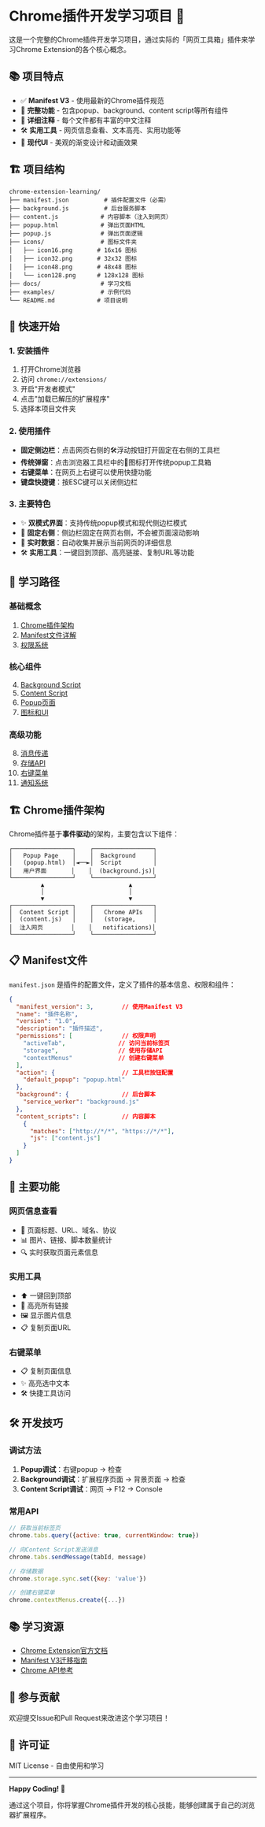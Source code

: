# Chrome插件开发学习项目 🚀

这是一个完整的Chrome插件开发学习项目，通过实际的「网页工具箱」插件来学习Chrome Extension的各个核心概念。

## 📚 项目特点

- ✅ **Manifest V3** - 使用最新的Chrome插件规范
- 🎯 **完整功能** - 包含popup、background、content script等所有组件
- 📖 **详细注释** - 每个文件都有丰富的中文注释
- 🛠️ **实用工具** - 网页信息查看、文本高亮、实用功能等
- 🎨 **现代UI** - 美观的渐变设计和动画效果

## 🏗️ 项目结构

```
chrome-extension-learning/
├── manifest.json          # 插件配置文件（必需）
├── background.js          # 后台服务脚本
├── content.js            # 内容脚本（注入到网页）
├── popup.html            # 弹出页面HTML
├── popup.js              # 弹出页面逻辑
├── icons/                # 图标文件夹
│   ├── icon16.png       # 16x16 图标
│   ├── icon32.png       # 32x32 图标
│   ├── icon48.png       # 48x48 图标
│   └── icon128.png      # 128x128 图标
├── docs/                 # 学习文档
├── examples/             # 示例代码
└── README.md            # 项目说明
```

## 🚀 快速开始

### 1. 安装插件

1. 打开Chrome浏览器
2. 访问 `chrome://extensions/`
3. 开启"开发者模式"
4. 点击"加载已解压的扩展程序"
5. 选择本项目文件夹

### 2. 使用插件

- **固定侧边栏**：点击网页右侧的🛠️浮动按钮打开固定在右侧的工具栏
- **传统弹窗**：点击浏览器工具栏中的🎤图标打开传统popup工具箱
- **右键菜单**：在网页上右键可以使用快捷功能
- **键盘快捷键**：按ESC键可以关闭侧边栏

### 3. 主要特色

- ✨ **双模式界面**：支持传统popup模式和现代侧边栏模式
- 📌 **固定右侧**：侧边栏固定在网页右侧，不会被页面滚动影响
- 🎯 **实时数据**：自动收集并展示当前网页的详细信息
- 🛠️ **实用工具**：一键回到顶部、高亮链接、复制URL等功能

## 📖 学习路径

### 基础概念
1. [Chrome插件架构](#chrome插件架构)
2. [Manifest文件详解](#manifest文件)
3. [权限系统](#权限系统)

### 核心组件
4. [Background Script](#background-script)
5. [Content Script](#content-script)
6. [Popup页面](#popup页面)
7. [图标和UI](#图标和ui)

### 高级功能
8. [消息传递](#消息传递)
9. [存储API](#存储api)
10. [右键菜单](#右键菜单)
11. [通知系统](#通知系统)

## 🏗️ Chrome插件架构

Chrome插件基于**事件驱动**的架构，主要包含以下组件：

```
┌─────────────────┐    ┌─────────────────┐
│   Popup Page    │    │  Background     │
│   (popup.html)  │◄──►│  Script         │
│   用户界面       │    │  (background.js)│
└─────────────────┘    └─────────────────┘
         ▲                        ▲
         │                        │
         ▼                        ▼
┌─────────────────┐    ┌─────────────────┐
│  Content Script │    │   Chrome APIs   │
│  (content.js)   │    │   (storage,     │
│  注入网页        │    │   notifications)│
└─────────────────┘    └─────────────────┘
```

## 📋 Manifest文件

`manifest.json` 是插件的配置文件，定义了插件的基本信息、权限和组件：

```json
{
  "manifest_version": 3,        // 使用Manifest V3
  "name": "插件名称",
  "version": "1.0",
  "description": "插件描述",
  "permissions": [              // 权限声明
    "activeTab",               // 访问当前标签页
    "storage",                 // 使用存储API
    "contextMenus"             // 创建右键菜单
  ],
  "action": {                   // 工具栏按钮配置
    "default_popup": "popup.html"
  },
  "background": {               // 后台脚本
    "service_worker": "background.js"
  },
  "content_scripts": [          // 内容脚本
    {
      "matches": ["http://*/*", "https://*/*"],
      "js": ["content.js"]
    }
  ]
}
```

## 🔧 主要功能

### 网页信息查看
- 📄 页面标题、URL、域名、协议
- 📊 图片、链接、脚本数量统计
- 🔍 实时获取页面元素信息

### 实用工具
- ⬆️ 一键回到顶部
- 🔗 高亮所有链接
- 🖼️ 显示图片信息
- 📋 复制页面URL

### 右键菜单
- 📋 复制页面信息
- ✨ 高亮选中文本
- 🛠️ 快捷工具访问

## 🛠️ 开发技巧

### 调试方法
1. **Popup调试**：右键popup → 检查
2. **Background调试**：扩展程序页面 → 背景页面 → 检查
3. **Content Script调试**：网页 → F12 → Console

### 常用API
```javascript
// 获取当前标签页
chrome.tabs.query({active: true, currentWindow: true})

// 向Content Script发送消息
chrome.tabs.sendMessage(tabId, message)

// 存储数据
chrome.storage.sync.set({key: 'value'})

// 创建右键菜单
chrome.contextMenus.create({...})
```

## 📚 学习资源

- [Chrome Extension官方文档](https://developer.chrome.com/docs/extensions/)
- [Manifest V3迁移指南](https://developer.chrome.com/docs/extensions/mv3/intro/)
- [Chrome API参考](https://developer.chrome.com/docs/extensions/reference/)

## 🤝 参与贡献

欢迎提交Issue和Pull Request来改进这个学习项目！

## 📄 许可证

MIT License - 自由使用和学习

---

**Happy Coding! 🎉**

通过这个项目，你将掌握Chrome插件开发的核心技能，能够创建属于自己的浏览器扩展程序。